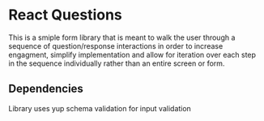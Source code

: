 # React Questions

This is a smiple form library that is meant to walk the user through a sequence of question/response interactions
in order to increase engagment, simplify implementation and allow for iteration over each step in the sequence individually
rather than an entire screen or form.

## Dependencies

Library uses yup schema validation for input validation
